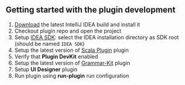 
## Getting started with the plugin development
1. [Download](http://www.jetbrains.com/idea/download/) the latest IntelliJ IDEA build and install it
1. Checkout plugin repo and open the project
1. Setup [IDEA SDK](http://www.jetbrains.org/intellij/sdk/docs/basics/getting_started/setting_up_environment.html):
select the IDEA installation directory as SDK root (should be named ```IDEA SDK```)
1. Setup the latest version of [Scala Plugin](https://github.com/JetBrains/intellij-scala) plugin
1. Verify that **Plugin DevKit** enabled
1. Setup the latest version of [Grammar-Kit](https://github.com/JetBrains/Grammar-Kit) plugin
1. Setup **UI Designer** plugin
1. Run plugin using **run-plugin** run configuration
